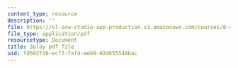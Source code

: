 ```yaml
---
content_type: resource
description: ''
file: https://ol-ocw-studio-app-production.s3.amazonaws.com/courses/8-422-atomic-and-optical-physics-ii-spring-2013/fd692fd6ecf7faf4eeb992d655548bac_D7APJXFJsbc.pdf
file_type: application/pdf
resourcetype: Document
title: 3play pdf file
uid: fd692fd6-ecf7-faf4-eeb9-92d655548bac
---
```

